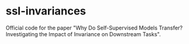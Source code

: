 # ssl-invariances
Official code for the paper "Why Do Self-Supervised Models Transfer? Investigating the Impact of Invariance on Downstream Tasks".

